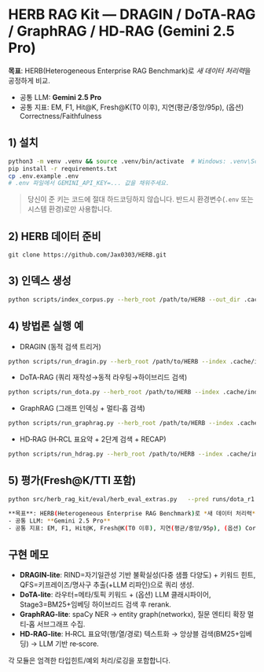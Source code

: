 # HERB RAG Kit — DRAGIN / DoTA‑RAG / GraphRAG / HD‑RAG (Gemini 2.5 Pro)

**목표**: HERB(Heterogeneous Enterprise RAG Benchmark)로 *새 데이터 처리력*을 공정하게 비교.
- 공통 LLM: **Gemini 2.5 Pro**
- 공통 지표: EM, F1, Hit@K, Fresh@K(T0 이후), 지연(평균/중앙/95p), (옵션) Correctness/Faithfulness

## 1) 설치
```bash
python3 -m venv .venv && source .venv/bin/activate  # Windows: .venv\Scripts\activate
pip install -r requirements.txt
cp .env.example .env
# .env 파일에서 GEMINI_API_KEY=... 값을 채워주세요.
```

> 당신이 준 키는 코드에 절대 하드코딩하지 않습니다. 반드시 환경변수(`.env` 또는 시스템 환경)로만 사용합니다.

## 2) HERB 데이터 준비

```
git clone https://github.com/Jax0303/HERB.git
```

## 3) 인덱스 생성
```bash
python scripts/index_corpus.py --herb_root /path/to/HERB --out_dir .cache/index
```

## 4) 방법론 실행 예
- DRAGIN (동적 검색 트리거)
```bash
python scripts/run_dragin.py --herb_root /path/to/HERB --index .cache/index --out runs/dragin_r1.jsonl
```
- DoTA‑RAG (쿼리 재작성→동적 라우팅→하이브리드 검색)
```bash
python scripts/run_dota.py --herb_root /path/to/HERB --index .cache/index --out runs/dota_r1.jsonl
```
- GraphRAG (그래프 인덱싱 + 멀티‑홉 검색)
```bash
python scripts/run_graphrag.py --herb_root /path/to/HERB --index .cache/index --out runs/graphrag_r1.jsonl
```
- HD‑RAG (H‑RCL 표요약 + 2단계 검색 + RECAP)
```bash
python scripts/run_hdrag.py --herb_root /path/to/HERB --index .cache/index --out runs/hdrag_r1.jsonl
```

## 5) 평가(Fresh@K/TTI 포함)
```bash
python src/herb_rag_kit/eval/herb_eval_extras.py   --pred runs/dota_r1.jsonl runs/dota_r2.jsonl   --gold /path/to/HERB/data/gold.jsonl   --t0 2025-07-01T00:00:00Z   --k 1 5 10   --tti_metric hit@1 --tti_threshold 0.5   --out results_dota_tti.json

**목표**: HERB(Heterogeneous Enterprise RAG Benchmark)로 *새 데이터 처리력*을 공정하게 비교.
- 공통 LLM: **Gemini 2.5 Pro**
- 공통 지표: EM, F1, Hit@K, Fresh@K(T0 이후), 지연(평균/중앙/95p), (옵션) Correctness/Faithfulness
```

## 구현 메모
- **DRAGIN-lite**: RIND=자기일관성 기반 불확실성(다중 샘플 다양도) + 키워드 힌트, QFS=키프레이즈/명사구 추출(+LLM 리파인)으로 쿼리 생성.
- **DoTA-lite**: 라우터=메타/토픽 키워드 + (옵션) LLM 클래시파이어, Stage3=BM25+임베딩 하이브리드 검색 후 rerank.
- **GraphRAG-lite**: spaCy NER → entity graph(networkx), 질문 엔티티 확장 멀티‑홉 서브그래프 수집.
- **HD‑RAG-lite**: H‑RCL 표요약(행/열/경로) 텍스트화 → 앙상블 검색(BM25+임베딩) → LLM 기반 re‑score.

각 모듈은 엄격한 타입힌트/예외 처리/로깅을 포함합니다.
